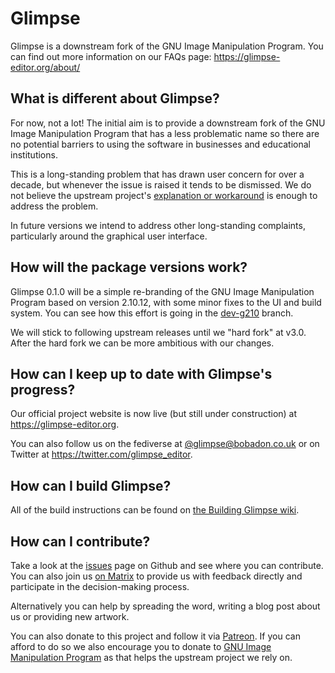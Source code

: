 # Glimpse

Glimpse is a downstream fork of the GNU Image Manipulation Program. You can find out more information on our FAQs page: https://glimpse-editor.org/about/

## What is different about Glimpse?
For now, not a lot! The initial aim is to provide a downstream fork of the GNU Image Manipulation Program that has a less problematic name so there are no potential barriers to using the software in businesses and educational institutions.

This is a long-standing problem that has drawn user concern for over a decade, but whenever the issue is raised it tends to be dismissed. We do not believe the upstream project's [explanation or workaround](https://www.gimp.org/docs/userfaq.html#i-dont-like-the-name-gimp-will-you-change-it) is enough to address the problem.

In future versions we intend to address other long-standing complaints, particularly around the graphical user interface.

## How will the package versions work?
Glimpse 0.1.0 will be a simple re-branding of the GNU Image Manipulation Program based on version 2.10.12, with some minor fixes to the UI and build system. You can see how this effort is going in the [dev-g210](https://github.com/glimpse-editor/Glimpse/tree/dev-g210) branch.

We will stick to following upstream releases until we "hard fork" at v3.0. After the hard fork we can be more ambitious with our changes.

## How can I keep up to date with Glimpse's progress?
Our official project website is now live (but still under construction) at https://glimpse-editor.org.

You can also follow us on the fediverse at [@glimpse@bobadon.co.uk](https://bobadon.co.uk/@glimpse)
or on Twitter at https://twitter.com/glimpse_editor.

## How can I build Glimpse?
All of the build instructions can be found on [the Building Glimpse wiki](https://wiki.glimpse-editor.org/index.php?title=Building_Glimpse).

## How can I contribute?
Take a look at the [issues](https://github.com/glimpse-editor/Glimpse/issues) page on Github and see where you can contribute. You can also join us [on Matrix](https://matrix.to/#/+glimpse:matrix.org) to provide us with feedback directly and participate in the decision-making process.

Alternatively you can help by spreading the word, writing a blog post about us or providing new artwork.

You can also donate to this project and follow it via [Patreon](https://www.patreon.com/glimpse). If you can afford to do so we also encourage you to donate to [GNU Image Manipulation Program](https://www.gimp.org/donating/) as that helps the upstream project we rely on.
